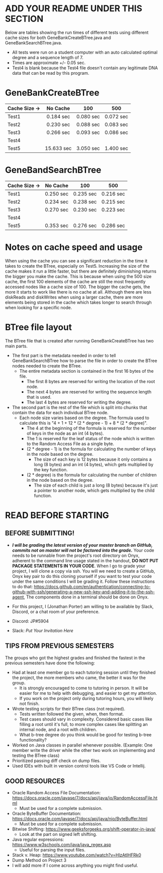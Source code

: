 
# ADD YOUR README UNDER THIS SECTION
Below are tables showing the run times of different tests using different cache sizes for both GeneBankCreateBTree.java and GeneBankSearchBTree.java.
* All tests were run on a student computer with an auto calculated optimal degree and a sequence length of 7.
* Times are approximate +/- 0.05 sec.
* Test4 is blank because the Test4 file doesn't contain any legitimate DNA data that can be read by this program.

    
# GeneBankCreateBTree

| Cache Size ->  |  No Cache  |    100    |    500    |
|:---------------|:----------:|:---------:|:---------:|
| Test1          | 0.184 sec  | 0.080 sec | 0.072 sec |
| Test2          | 0.230 sec  | 0.088 sec | 0.083 sec |
| Test3          | 0.266 sec  | 0.093 sec | 0.086 sec |
| Test4          |            |           |           |
| Test5          | 15.633 sec | 3.050 sec | 1.400 sec |

# GeneBandSearchBTree

| Cache Size ->  |  No Cache   |     100     |     500     |
|:---------------|:-----------:|:-----------:|:-----------:|
| Test1          |  0.250 sec  |  0.235 sec  |  0.216 sec  |
| Test2          |  0.234 sec  |  0.238 sec  |  0.215 sec  |
| Test3          |  0.270 sec  |  0.230 sec  |  0.223 sec  |
| Test4          |             |             |             |
| Test5          |  0.353 sec  |  0.276 sec  |  0.286 sec  |

# Notes on cache speed and usage
When using the cache you can see a significant reduction in the time it takes to create the BTree, especially on Test5.
Increasing the size of the cache makes it run a little faster, but there are definitely diminishing returns the bigger you make the cache.
This is because when using the 500 size cache, the first 100 elements of the cache are still the most frequently accessed nodes like a cache size of 100.
The bigger the cache gets, the more it starts to work like there is no cache at all. Although there are less diskReads and diskWrites when using a larger cache,
there are more elements being stored in the cache which takes longer to search through when looking for a specific node.

# BTree file layout
The BTree file that is created after running GeneBankCreateBTree has two main parts.
* The first part is the metadata needed in order to tell GeneBankSearchBTree how to parse the file in order to create the BTree nodes needed to create the BTree.
  * The entire metadata section is contained in the first 16 bytes of the file.
    * The first 8 bytes are reserved for writing the location of the root node.
    * The next 4 bytes are reserved for writing the sequence length that is used.
    * The last 4 bytes are reserved for writing the degree.
* The second part is the rest of the file which is split into chunks that contain the data for each individual BTree node.
  * Each node size varies based on the degree. The formula used to calculate this is "4 + 1 + 12 * (2 * degree - 1) + 8 * (2 * degree)".
    * The 4 at the beginning of the formula is reserved for the number of keys in the node as an int (4 bytes).
    * The 1 is reserved for the leaf status of the node which is written to the Random Access File as a single byte.
    * (2 * degree - 1) is the formula for calculating the number of keys in the node based on the degree.
      * The size of each key is 12 bytes because it only contains a long (8 bytes) and an int (4 bytes), which gets multiplied by the key function.
    * (2 * degree) is the formula for calculating the number of children in the node based on the degree.
      * The size of each child is just a long (8 bytes) because it's just a pointer to another node, which gets multiplied by the child function.

    


# READ BEFORE STARTING

## BEFORE SUBMITTING!

*  _**I will be grading the latest version of your master branch on GitHub, commits not on master will not be factored into the grade.**_ 
Your code needs to be runnable from the project's root directory on Onyx, adherent to the command line usage stated in the handout, **DO NOT PUT PACKAGE STATEMENTS IN YOUR CODE**. When I go to grade your project, I will clone a copy via ssh. You will we need to create a GitHub, Onyx key pair to do this cloning yourself if you want to test your code under the same conditions I will be grading it. Follow these instructions to do that: https://docs.github.com/en/authentication/connecting-to-github-with-ssh/generating-a-new-ssh-key-and-adding-it-to-the-ssh-agent, The components done in a terminal should be done on Onyx.

*  For this project, I (Jonathan Porter) am willing to be available by Slack, Discord, or a chat room of your preference.
*  Discord: JP#5904
*  Slack: _Put Your Invitation Here_

## 

## TIPS FROM PREVIOUS SEMESTERS

The groups who got the highest grades and finished the fastest in the previous semesters have done the following:

* Had at least one member go to each tutoring session until they finished the project, the more members who came, the better it was for the group. 
    * It is strongly encouraged to come to tutoring in person. It will be easier for me to help with debugging, and easier to get my attention.
    * If you work on the project only during tutoring hours, you will likely not finish.
* Wrote testing scripts for their BTree class (not required).
    * Tests written followed the given, when, then format.
    * Test cases should vary in complexity. Considered basic cases like filling a root until it's full, to more complex cases like splitting an internal node, and a root with children. 
    * What b-tree degree do you think would be good for testing b-tree functionality?
* Worked on Java classes in parallel whenever possible. (Example: One member write the driver while the other two work on implementing and testing the BTree class)
* Prioritized passing diff check on dump files.
* Used IDEs with built in version control tools like VS Code or Intellij.

## GOOD RESOURCES

* Oracle Random Access File Documentation: https://docs.oracle.com/javase/7/docs/api/java/io/RandomAccessFile.html
    * Must be used for a complete submission.
* Oracle ByteBuffer Documentation: https://docs.oracle.com/javase/7/docs/api/java/nio/ByteBuffer.html
    * Must be used for a complete submission.
* Bitwise Shifting: https://www.geeksforgeeks.org/shift-operator-in-java/
    * Look at the part on signed left shifting.
* Java regular expressions: https://www.w3schools.com/java/java_regex.asp
    * Useful for parsing the input files.
* Stack v. Heap: https://www.youtube.com/watch?v=HlzAtIHFRk0
* Dump Method on Project 3
* I will add more if I come across anything you might find useful.

